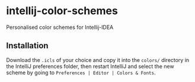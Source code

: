 # intellij-color-schemes
Personalised color schemes for Intellij-IDEA

## Installation

Download the `.icls` of your choice and copy it into the `colors/` directory in the IntelliJ preferences folder, then restart IntelliJ and select the new scheme by going to `Preferences | Editor | Colors & Fonts`.


